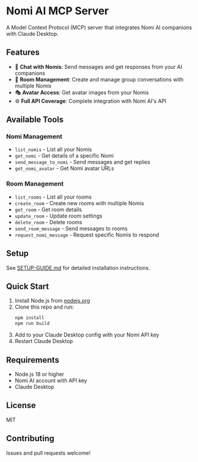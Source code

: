 # Nomi AI MCP Server

A Model Context Protocol (MCP) server that integrates Nomi AI companions with Claude Desktop.

## Features

- 🤖 **Chat with Nomis**: Send messages and get responses from your AI companions
- 👥 **Room Management**: Create and manage group conversations with multiple Nomis
- 🎭 **Avatar Access**: Get avatar images from your Nomis
- ⚙️ **Full API Coverage**: Complete integration with Nomi AI's API

## Available Tools

### Nomi Management
- `list_nomis` - List all your Nomis
- `get_nomi` - Get details of a specific Nomi
- `send_message_to_nomi` - Send messages and get replies
- `get_nomi_avatar` - Get Nomi avatar URLs

### Room Management
- `list_rooms` - List all your rooms
- `create_room` - Create new rooms with multiple Nomis
- `get_room` - Get room details
- `update_room` - Update room settings
- `delete_room` - Delete rooms
- `send_room_message` - Send messages to rooms
- `request_nomi_message` - Request specific Nomis to respond

## Setup

See [SETUP-GUIDE.md](./SETUP-GUIDE.md) for detailed installation instructions.

## Quick Start

1. Install Node.js from [nodejs.org](https://nodejs.org/)
2. Clone this repo and run:
   ```bash
   npm install
   npm run build
   ```
3. Add to your Claude Desktop config with your Nomi API key
4. Restart Claude Desktop

## Requirements

- Node.js 18 or higher
- Nomi AI account with API key
- Claude Desktop

## License

MIT

## Contributing

Issues and pull requests welcome!